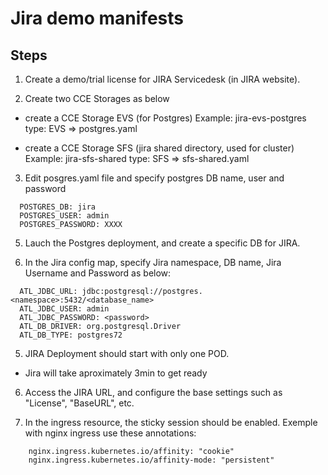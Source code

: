 # Jira demo manifests

##  Steps

1. Create a demo/trial license for JIRA Servicedesk (in JIRA website).

2. Create two CCE Storages as below

  - create a CCE Storage EVS (for Postgres)
     Example: jira-evs-postgres type: EVS => postgres.yaml

  - create a CCE Storage SFS (jira shared directory, used for cluster)
     Example: jira-sfs-shared       type: SFS => sfs-shared.yaml

3. Edit posgres.yaml file and specify postgres DB name, user and password

```  
  POSTGRES_DB: jira
  POSTGRES_USER: admin
  POSTGRES_PASSWORD: XXXX
```

5. Lauch the Postgres deployment, and create a specific DB for JIRA. 

5. In the Jira config map, specify Jira namespace, DB name, Jira Username and Password as below:

```
  ATL_JDBC_URL: jdbc:postgresql://postgres.<namespace>:5432/<database_name>
  ATL_JDBC_USER: admin
  ATL_JDBC_PASSWORD: <password>
  ATL_DB_DRIVER: org.postgresql.Driver
  ATL_DB_TYPE: postgres72
```


5. JIRA Deployment should start with only one POD. 
 
- Jira will take aproximately 3min to get ready

6. Access the JIRA URL, and configure the base settings such as  "License", "BaseURL", etc.

7. In the ingress resource, the sticky session should be enabled. Exemple with nginx ingress use these annotations:

```
    nginx.ingress.kubernetes.io/affinity: "cookie"
    nginx.ingress.kubernetes.io/affinity-mode: "persistent"
```

